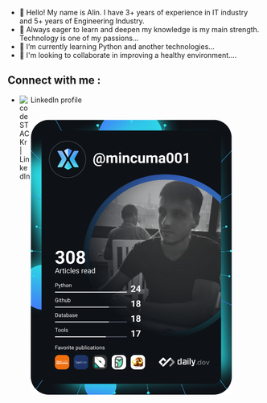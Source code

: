 - 👋 Hello! My name is Alin. I have 3+ years of experience in IT industry and 5+ years of Engineering Industry. 
- 👀 Always eager to learn and deepen my knowledge is my main strength. Technology is one of my passions...
- 🌱 I’m currently learning Python and another technologies...
- 💞️ I'm looking to collaborate in improving a healthy environment....
## Connect with me :
- LinkedIn profile
[<img align="left" alt="codeSTACKr | LinkedIn" width="22px" src="https://cdn.jsdelivr.net/npm/simple-icons@v3/icons/linkedin.svg" />][linkedin] 
<br />

<a href="https://app.daily.dev/mincuma001">
  <img src="https://github.com/mincuma001/mincuma001/blob/main/devcard.svg" width="400" alt="Alin CatalinMinculeasa's Dev Card"/>
</a>


[linkedin]: https://www.linkedin.com/in/alin-minculeasa-235195ba/ 


